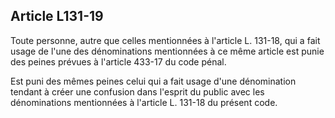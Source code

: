 Article L131-19
----
Toute personne, autre que celles mentionnées à l'article L. 131-18, qui a fait
usage de l'une des dénominations mentionnées à ce même article est punie des
peines prévues à l'article 433-17 du code pénal.

Est puni des mêmes peines celui qui a fait usage d'une dénomination tendant à
créer une confusion dans l'esprit du public avec les dénominations mentionnées à
l'article L. 131-18 du présent code.
